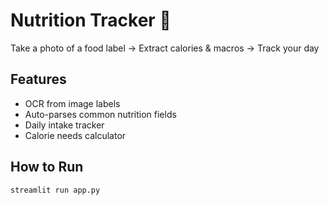 # Nutrition Tracker 🥗

Take a photo of a food label → Extract calories & macros → Track your day

## Features
- OCR from image labels
- Auto-parses common nutrition fields
- Daily intake tracker
- Calorie needs calculator

## How to Run
```bash
streamlit run app.py
